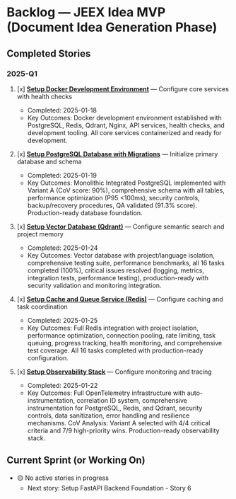 # Backlog — JEEX Idea MVP (Document Idea Generation Phase)

## Completed Stories

### 2025-Q1

1. [x] **[Setup Docker Development Environment](docker-development-environment/design.md)** — Configure core services with health checks

   - Completed: 2025-01-18
   - Key Outcomes: Docker development environment established with PostgreSQL, Redis, Qdrant, Nginx, API services, health checks, and development tooling. All core services containerized and ready for development.

2. [x] **[Setup PostgreSQL Database with Migrations](setup-postgresql-database/design.md)** — Initialize primary database and schema

   - Completed: 2025-01-19
   - Key Outcomes: Monolithic Integrated PostgreSQL implemented with Variant A (CoV score: 90%), comprehensive schema with all tables, performance optimization (P95 <100ms), security controls, backup/recovery procedures, QA validated (91.3% score). Production-ready database foundation.

3. [x] **[Setup Vector Database (Qdrant)](setup-vector-database/design.md)** — Configure semantic search and project memory

   - Completed: 2025-01-24
   - Key Outcomes: Vector database with project/language isolation, comprehensive testing suite, performance benchmarks, all 16 tasks completed (100%), critical issues resolved (logging, metrics, integration tests, performance testing), production-ready with security validation and monitoring integration.

4. [x] **[Setup Cache and Queue Service (Redis)](setup-redis-cache-queue/design.md)** — Configure caching and task coordination

   - Completed: 2025-01-25
   - Key Outcomes: Full Redis integration with project isolation, performance optimization, connection pooling, rate limiting, task queuing, progress tracking, health monitoring, and comprehensive test coverage. All 16 tasks completed with production-ready configuration.

5. [x] **[Setup Observability Stack](setup-observability-stack/design.md)** — Configure monitoring and tracing

   - Completed: 2025-01-22
   - Key Outcomes: Full OpenTelemetry infrastructure with auto-instrumentation, correlation ID system, comprehensive instrumentation for PostgreSQL, Redis, and Qdrant, security controls, data sanitization, error handling and resilience mechanisms. CoV Analysis: Variant A selected with 4/4 critical criteria and 7/9 high-priority wins. Production-ready observability stack.

## Current Sprint (or Working On)

- 🟡 No active stories in progress
  - Next story: Setup FastAPI Backend Foundation - Story 6
